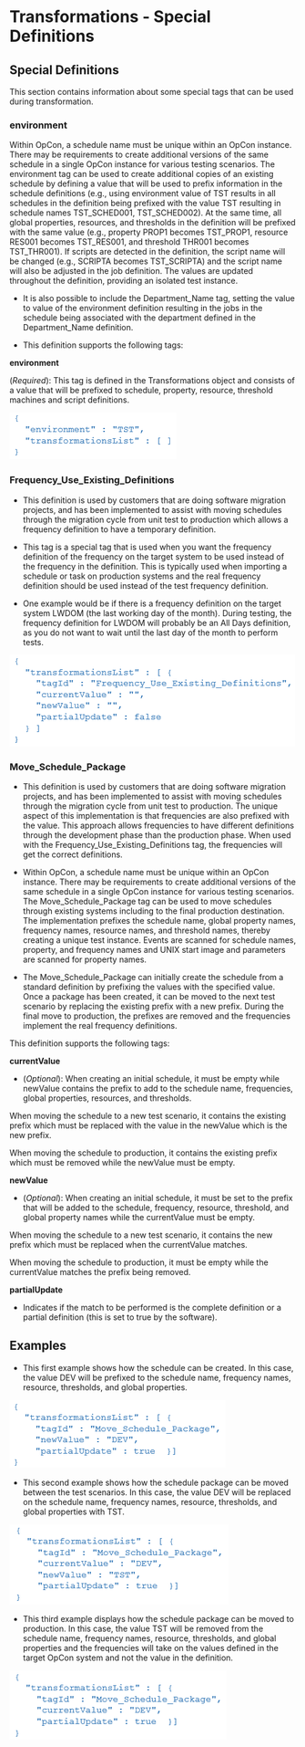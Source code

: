 # Transformations - Special Definitions

## Special Definitions

This section contains information about some special tags that can be used during transformation.

### environment  

Within OpCon, a schedule name must be unique within an OpCon instance. There may be requirements to create additional versions of the same schedule in a single OpCon instance for various testing scenarios. The environment tag can be used to create additional copies of an existing schedule by defining a value that will be used to prefix information in the schedule definitions (e.g., using environment value of TST results in all schedules in the definition being prefixed with the value TST resulting in schedule names TST_SCHED001, TST_SCHED002). At the same time, all global properties, resources, and thresholds in the definition will be prefixed with the same value (e.g., property PROP1 becomes TST_PROP1, resource RES001 becomes TST_RES001, and threshold THR001 becomes TST_THR001). If scripts are detected in the definition, the script name will be changed (e.g., SCRIPTA becomes TST_SCRIPTA) and the script name will also be adjusted in the job definition. The values are updated throughout the definition, providing an isolated test instance.
 
* It is also possible to include the Department_Name tag, setting the value to value of the environment definition resulting in the jobs in the schedule being associated with the department defined in the Department_Name definition.

* This definition supports the following tags:

**environment**	

(*Required*): This tag is defined in the Transformations object and consists of a value that will be prefixed to schedule, property, resource, threshold machines and script definitions.

![Environment Sample](../../static/img/environment-sample.png)

### Frequency_Use_Existing_Definitions 

* This definition is used by customers that are doing software migration projects, and has been implemented to assist with moving schedules through the migration cycle from unit test to production which allows a frequency definition to have a temporary definition.
 
* This tag is a special tag that is used when you want the frequency definition of the frequency on the target system to be used instead of the frequency in the definition. This is typically used when importing a schedule or task on production systems and the real frequency definition should be used instead of the test frequency definition.

* One example would be if there is a frequency definition on the target system LWDOM (the last working day of the month). During testing, the frequency definition for LWDOM will probably be an All Days definition, as you do not want to wait until the last day of the month to perform tests.

![Frequency_Use_Existing_Definitions Sample](../../static/img/frequency-use-existing-definitions.png)

### Move_Schedule_Package

* This definition is used by customers that are doing software migration projects, and has been implemented to assist with moving schedules through the migration cycle from unit test to production. The unique aspect of this implementation is that frequencies are also prefixed with the value. This approach allows frequencies to have different definitions through the development phase than the production phase. When used with the Frequency_Use_Existing_Definitions tag, the frequencies will get the correct definitions.
 
* Within OpCon, a schedule name must be unique within an OpCon instance. There may be requirements to create additional versions of the same schedule in a single OpCon instance for various testing scenarios. The Move_Schedule_Package tag can be used to move schedules through existing systems including to the final production destination. The implementation prefixes the schedule name, global property names, frequency names, resource names, and threshold names, thereby creating a unique test instance. Events are scanned for schedule names, property, and frequency names and UNIX start image and parameters are scanned for property names.

* The Move_Schedule_Package can initially create the schedule from a standard definition by prefixing the values with the specified value. Once a package has been created, it can be moved to the next test scenario by replacing the existing prefix with a new prefix. During the final move to production, the prefixes are removed and the frequencies implement the real frequency definitions.

This definition supports the following tags:

**currentValue**	

* (*Optional*): When creating an initial schedule, it must be empty while newValue contains the prefix to add to the schedule name, frequencies, global properties, resources, and thresholds.

When moving the schedule to a new test scenario, it contains the existing prefix which must be replaced with the value in the newValue which is the new prefix.

When moving the schedule to production, it contains the existing prefix which must be removed while the newValue must be empty.

**newValue**

* (*Optional*): When creating an initial schedule, it must be set to the prefix that will be added to the schedule, frequency, resource, threshold, and global property names while the currentValue must be empty.

When moving the schedule to a new test scenario, it contains the new prefix which must be replaced when the currentValue matches.

When moving the schedule to production, it must be empty while the currentValue matches the prefix being removed.

**partialUpdate**	

* Indicates if the match to be performed is the complete definition or a partial definition (this is set to true by the software).

## Examples

* This first example shows how the schedule can be created. In this case, the value DEV will be prefixed to the schedule name, frequency names, resource, thresholds, and global properties.

![Move_Schedule_Package Create Initial Package Example](../../static/img/create-initial-package.png)

* This second example shows how the schedule package can be moved between the test scenarios. In this case, the value DEV will be replaced on the schedule name, frequency names, resource, thresholds, and global properties with TST.

![Move_Schedule_Package Between Test Scenarios Example](../../static/img/move-between-test-scenarios.png)

* This third example displays how the schedule package can be moved to production. In this case, the value TST will be removed from the schedule name, frequency names, resource, thresholds, and global properties and the frequencies will take on the values defined in the target OpCon system and not the value in the definition.

![Move_Schedule_Package to Production Example](../../static/img/move-to-production.png)